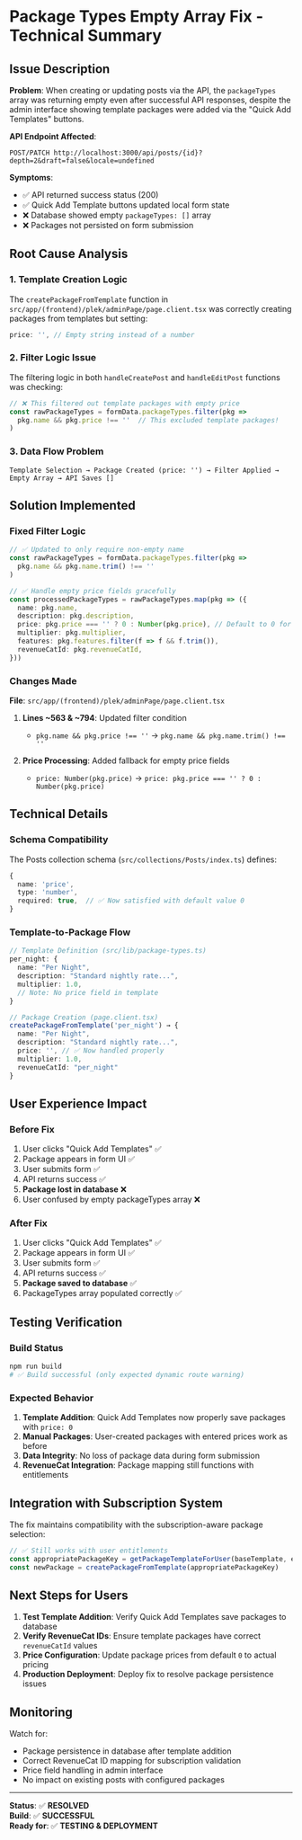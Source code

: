 # Package Types Empty Array Fix - Technical Summary

## Issue Description

**Problem**: When creating or updating posts via the API, the `packageTypes` array was returning empty even after successful API responses, despite the admin interface showing template packages were added via the "Quick Add Templates" buttons.

**API Endpoint Affected**: 
```
POST/PATCH http://localhost:3000/api/posts/{id}?depth=2&draft=false&locale=undefined
```

**Symptoms**:
- ✅ API returned success status (200)
- ✅ Quick Add Template buttons updated local form state
- ❌ Database showed empty `packageTypes: []` array
- ❌ Packages not persisted on form submission

## Root Cause Analysis

### 1. Template Creation Logic
The `createPackageFromTemplate` function in `src/app/(frontend)/plek/adminPage/page.client.tsx` was correctly creating packages from templates but setting:

```typescript
price: '', // Empty string instead of a number
```

### 2. Filter Logic Issue
The filtering logic in both `handleCreatePost` and `handleEditPost` functions was checking:

```typescript
// ❌ This filtered out template packages with empty price
const rawPackageTypes = formData.packageTypes.filter(pkg => 
  pkg.name && pkg.price !== ''  // This excluded template packages!
)
```

### 3. Data Flow Problem
```
Template Selection → Package Created (price: '') → Filter Applied → Empty Array → API Saves []
```

## Solution Implemented

### Fixed Filter Logic
```typescript
// ✅ Updated to only require non-empty name
const rawPackageTypes = formData.packageTypes.filter(pkg => 
  pkg.name && pkg.name.trim() !== ''
)

// ✅ Handle empty price fields gracefully
const processedPackageTypes = rawPackageTypes.map(pkg => ({
  name: pkg.name,
  description: pkg.description,
  price: pkg.price === '' ? 0 : Number(pkg.price), // Default to 0 for empty price
  multiplier: pkg.multiplier,
  features: pkg.features.filter(f => f && f.trim()),
  revenueCatId: pkg.revenueCatId,
}))
```

### Changes Made

**File**: `src/app/(frontend)/plek/adminPage/page.client.tsx`

1. **Lines ~563 & ~794**: Updated filter condition
   - `pkg.name && pkg.price !== ''` → `pkg.name && pkg.name.trim() !== ''`

2. **Price Processing**: Added fallback for empty price fields
   - `price: Number(pkg.price)` → `price: pkg.price === '' ? 0 : Number(pkg.price)`

## Technical Details

### Schema Compatibility
The Posts collection schema (`src/collections/Posts/index.ts`) defines:
```typescript
{
  name: 'price',
  type: 'number',
  required: true,  // ✅ Now satisfied with default value 0
}
```

### Template-to-Package Flow
```typescript
// Template Definition (src/lib/package-types.ts)
per_night: {
  name: "Per Night",
  description: "Standard nightly rate...",
  multiplier: 1.0,
  // Note: No price field in template
}

// Package Creation (page.client.tsx)
createPackageFromTemplate('per_night') → {
  name: "Per Night",
  description: "Standard nightly rate...", 
  price: '', // ✅ Now handled properly
  multiplier: 1.0,
  revenueCatId: "per_night"
}
```

## User Experience Impact

### Before Fix
1. User clicks "Quick Add Templates" ✅
2. Package appears in form UI ✅  
3. User submits form ✅
4. API returns success ✅
5. **Package lost in database** ❌
6. User confused by empty packageTypes array ❌

### After Fix  
1. User clicks "Quick Add Templates" ✅
2. Package appears in form UI ✅
3. User submits form ✅
4. API returns success ✅
5. **Package saved to database** ✅
6. PackageTypes array populated correctly ✅

## Testing Verification

### Build Status
```bash
npm run build
# ✅ Build successful (only expected dynamic route warning)
```

### Expected Behavior
1. **Template Addition**: Quick Add Templates now properly save packages with `price: 0`
2. **Manual Packages**: User-created packages with entered prices work as before
3. **Data Integrity**: No loss of package data during form submission
4. **RevenueCat Integration**: Package mapping still functions with entitlements

## Integration with Subscription System

The fix maintains compatibility with the subscription-aware package selection:

```typescript
// ✅ Still works with user entitlements
const appropriatePackageKey = getPackageTemplateForUser(baseTemplate, entitlements)
const newPackage = createPackageFromTemplate(appropriatePackageKey)
```

## Next Steps for Users

1. **Test Template Addition**: Verify Quick Add Templates save packages to database
2. **Verify RevenueCat IDs**: Ensure template packages have correct `revenueCatId` values
3. **Price Configuration**: Update package prices from default `0` to actual pricing
4. **Production Deployment**: Deploy fix to resolve package persistence issues

## Monitoring

Watch for:
- Package persistence in database after template addition
- Correct RevenueCat ID mapping for subscription validation  
- Price field handling in admin interface
- No impact on existing posts with configured packages

---

**Status**: ✅ **RESOLVED**  
**Build**: ✅ **SUCCESSFUL**  
**Ready for**: ✅ **TESTING & DEPLOYMENT** 